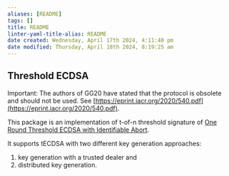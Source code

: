 ```yaml
---
aliases: [README]
tags: []
title: README
linter-yaml-title-alias: README
date created: Wednesday, April 17th 2024, 4:11:40 pm
date modified: Thursday, April 18th 2024, 8:19:25 am
---
```


## Threshold ECDSA

Important: The authors of GG20 have stated that the protocol is obsolete and should not be used. See [https://eprint.iacr.org/2020/540.pdf](https://eprint.iacr.org/2020/540.pdf).

This package is an implementation of t-of-n threshold signature of
[One Round Threshold ECDSA with Identifiable Abort](https://eprint.iacr.org/2020/540.pdf).

It supports tECDSA with two different key generation approaches:

1. key generation with a trusted dealer and
2. distributed key generation.
